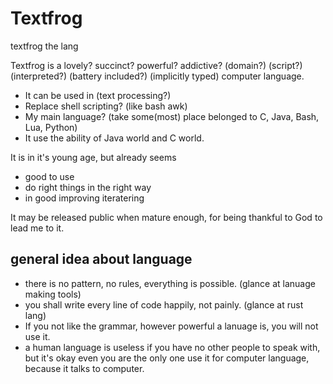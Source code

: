 # Textfrog
textfrog the lang



Textfrog is a lovely? succinct? powerful? addictive? (domain?) (script?) (interpreted?) (battery included?) (implicitly typed) computer language.

* It can be used in (text processing?)
* Replace shell scripting? (like bash awk)
* My main language? (take some(most) place belonged to C, Java, Bash, Lua, Python)
* It use the ability of Java world and C world.

It is in it's young age, but already seems 

* good to use 
* do right things in the right way 
* in good improving iteratering

It may be released public when mature enough, for being thankful to God to lead me to it.

## general idea about language

* there is no pattern, no rules, everything is possible. (glance at lanuage making tools)
* you shall write every line of code happily, not painly. (glance at rust lang)
* If you not like the grammar, however powerful a lanuage is, you will not use it.
* a human language is useless if you have no other people to speak with, but it's okay even you are the only one use it for computer language, because it talks to computer.
